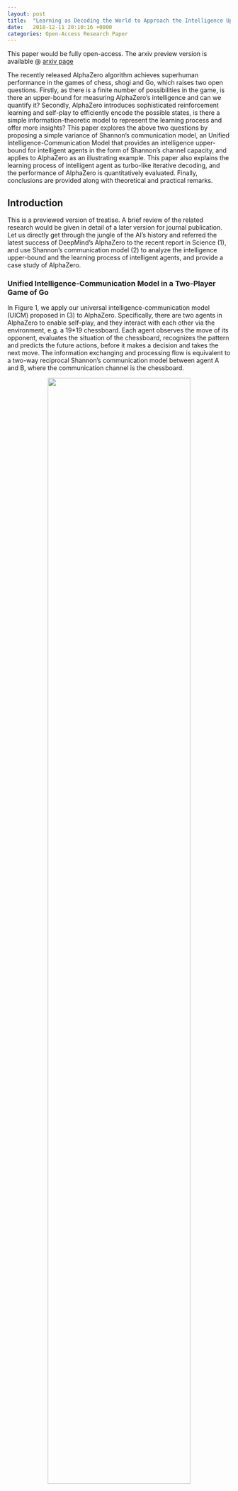 ```yaml
---
layout: post
title:  "Learning as Decoding the World to Approach the Intelligence Upper-bound：An Intelligence-Communication Model and a Case Study of AlphaZero from Shannon’s Perspective"
date:   2018-12-11 20:10:16 +0800
categories: Open-Access Research Paper
---
```


This paper would be fully open-access.
The arxiv preview version is available @ [arxiv page]()

The recently released AlphaZero algorithm achieves superhuman performance in the games of chess, shogi and Go, which raises two open questions. Firstly, as there is a finite number of possibilities in the game, is there an upper-bound for measuring AlphaZero’s intelligence and can we quantify it? Secondly, AlphaZero introduces sophisticated reinforcement learning and self-play to efficiently encode the possible states, is there a simple information-theoretic model to represent the learning process and offer more insights? This paper explores the above two questions by proposing a simple variance of Shannon’s communication model, an Unified Intelligence-Communication Model that provides an intelligence upper-bound for intelligent agents in the form of Shannon’s channel capacity, and applies to AlphaZero as an illustrating example. This paper also explains the learning process of intelligent agent as turbo-like iterative decoding, and the performance of AlphaZero is quantitatively evaluated. Finally, conclusions are provided along with theoretical and practical remarks.

## Introduction
This is a previewed version of treatise. A brief review of the related research would be given in detail of a later version for journal publication. Let us directly get through the jungle of the AI’s history and referred the latest success of DeepMind’s AlphaZero to the recent report in Science (1), and use Shannon’s communication model (2) to analyze the intelligence upper-bound and the learning process of intelligent agents, and provide a case study of AlphaZero.

### Unified Intelligence-Communication Model in a Two-Player Game of Go
In Figure 1, we apply our universal intelligence-communication model (UICM) proposed in (3) to AlphaZero. Specifically, there are two agents in AlphaZero to enable self-play, and they interact with each other via the environment, e.g. a 19*19 chessboard. Each agent observes the move of its opponent, evaluates the situation of the chessboard, recognizes the pattern and predicts the future actions, before it makes a decision and takes the next move. The information exchanging and processing flow is equivalent to a two-way reciprocal Shannon’s communication model between agent A and B, where the communication channel is the chessboard.

<div align="center">
<img src="/assets/images/Ext-model-AlphaZero.png" width="80%" height="80%" />
<br/>
Fig. 1: The universal intelligence-communication model for AlphaZero. 
The perception and action of two self-playing AlphaZero agents may be modelled as decoders and encoders, which capture the interaction between agents and the environment.
</div>

In chess or Go, both agents try to win the game so that each agent tries to predict the behavior of each other. Therefore, we may generalize Shannon’s communication model by adding internal communication channels, which is depicted in Figure 2. 

<div align="center">
<img src="/assets/images/Ext-Int-model-AlphaZero.png" width="80%" height="80%" />
<br/>
Fig. 2: The UICM for AlphaZero with internal world models and internal channels. 
Each AlphaZero agent may build an internal channel or world model, where it virtually plays with the model of its opponent agent, predicts the effects of actions taken and learns the behavior of its opponent agent.
</div>

In agent A, it builds an internal environment model, including representations of the chessboard, the agent B and a critic (which is not illustrated in the figure) for evaluating the probability of winning. Therefore, agent A may play the game within itself with a virtual agent B over a virtual chessboard. This internal thinking process may also be modelled as a two-way reciprocal Shannon’s communication model. In order to distinguish between the different channels, we denote the communications between the real agent A and B as external communications, and the communication within agents itself as internal communications. 

### Intelligence Upper-bound of AlphaZero
Now we may formalize the goal of a single agent in AlphaZero: 

**In the two-player zero-sum game over a communication channel, the amount of source information of agent B decoded by agent A is denoted as IB-A, and that of agent A decoded by agent B is denoted as IA-B. The condition of agent A dominates is IB-A > IA-B, namely, agent A conquers agent B in terms of being more certain of its opponent’s strategies so that more effective actions may be taken.**

Therefore, the maximum amount of information that can be decoded by agent A may be quantified by the entropy of information source, which in turn, would be upper-bounded by the well-defined Shannon capacity of the external communication channel. In the case of Go, the channel capacity may be roughly quantified by the (361!) possible states of the chessboard, where the inequality stands for effects that the rules of Go may prohibit some of the actions taken.

MAX ( I(B-A), I(A-B) ) ≤ C ≤ log2(361!) ≈ 2552.

As the information-theoretic upper-bound of AlphaZero is formulated as the Shannon channel capacity, we may now take a closer look at how AlphaZero approaches the capacity by designing a sophisticated decoder.   

### AlphaZero Self-Play Models as an Iterative Decoder
Both competing agents are co-evolving in the internal communication channel of AlphaZero, and each agent decodes the information from the external and internal communication channel independently and iteratively. We may formulate each agent as an component decoder, as a variance of the famous turbo decoder in the information-theoretic society (3), which made a breakthrough in approaching the Shannon capacity for error-correction code design. The decoder structure can be directly extracted from the architecture of Figure 2, but we re-plot it in Figure 3 to make it more explicit.

<div align="center">
<img src="/assets/images/iteartive-decoder.png" width="80%" height="80%" />
<br/>
Figure 3. The Iterative Decoder in AlphaZero. Each AlphaZero agent forms a decoder for extracting information about its opponent, from a pair of external and the internal channels, which outputs extrinsic information for removing uncertainty of its opponent agent.
</div>

The main difference between a conventional turbo decoder and the proposed turbo decoder is the information source. The twin-component decoders in an interactive turbo decoder attempt to extract information from a single source. For example, the objective of agent A is to decode the information source from agent B conveyed over the external noise-free chessboard channel, so that it may decide the right move and win the game. However, as agent A cannot directly hack into the thinking pattern of agent B, a model for agent B is built within agent A itself. 

Therefore, the source information of agent B rebuilt within agent A is an approximation, which improves during the learning process as well, the conversion from SrcA to SrcA2 along with the conversion in EncA_Ext2 may be integrated, forming a single encoder that may evolve over time. Also, the feedback design of FA and FB may be designed to be fully reciprocal. Hence, the structure of the iterative decoder in AlphaZero would be equivalent to standard turbo decoder (3).

## Quantitative Analysis of the Learning Process
Before delving into the quantitative analysis, an important insights is given as follows. Even though the self-playing agents are competing in terms of reducing uncertainty of each other, they work together to jointly decode the information over the external channel and aims at achieving the channel capacity. 

Here, we take a look at the Elo-rating metric used during the learning process of AlphaZero, where e(·) denotes the Elo-ratings and a higher rating increases the probability of winning.

Pr{A defeats B} = 1/ ( 1 + 10 ^ (C_elo*(e(B) - e(A)))).

where e(A) or e(B) may not have an upper-bound, as long as the self-play agents matched well so that e(A)=e(B), the two component agents in AlphaZero are of equal probability of winning or losing.

Therefore, we switch our viewpoint to use Shannon’s information entropy for measuring the learning process. Firstly, the intelligence upper-bound of AlphaZero is also an upper-bound for the self-playing agent A or B. Secondly, as seen in Fig. 3, if the extrinsic information exchanged between the component decoders formed by the self-playing agents no longer increases, the learning process also stopped and the intelligence-level of Agent A or B stopped improving. Please note that the extrinsic information IE(A) and IE(B) does not necessary to reach 1.0, as the learning process may stop at a local optimum.

This extrinsic information exchanging process may be quantitatively analyzed and graphically presented in EXtrinsic Information Transfer chart (EXIT chart) developed for analyzing decoding performance of iterative decoders (5). A successful and a unsuccessful learning process may then be distinguished by the curves in the EXIT charts, and two illustrative examples are provided in Figure 4.

Further results for the case study in terms of the IE(A) and IE(B) curves would be provided in the version for publication.

<div align="center">
<img src="/assets/images/EXIT-charts" width="40%" height="40%" />
<br/>
Fig. 4: Examples of Extrinsic Information Curves.If the curves of extrinsic information at the two component decoders form an open tunnel from (0,0) to (1,1), the learning process is likely to be successful, depending on the model for internal channels. If the two curves intersects other than (0,0) and (1,1), the learning process generally cannot reach a global optimum.
</div>

## Conclusions and Future Works
In this paper, we modelled the interactions between an intelligent agent and its environment as a series of external and internal channels, where the intelligence upper-bound may be given by the Shannon’s channel capacity. The upper-bound approaching agent design was discussed, with a focus on iterative turbo-like decoder design in AlphaZero. The EXIT-chart is hence a quantitative tool for evaluating and predicting the learning process of an intelligence-bound approaching agent.
Some insights would be discussed in more detail in (3), and we briefly summarize the insights provided by AlphaZero as below:

The self-playing agents jointly decodes the information over the external channel (the world) iteratively, where the maximum amount of information is upper-bound by the channel capacity. The self-playing process may been seen as an iterative decoding process, where both agents are learning to adapt to the channel (environment), to build an internal channel model (world model) that operates arbitrary closed to the external model within itself, namely, capturing the (361!) possibilities in its internal channel (the world model).

As a theoretical remark, we may define an ultimate Go player as an agent, which has the capability of achieving the intelligence upper-bound quantified by the channel capacity. If two ultimate Go players compete with each other, they have full knowledge of each other. In this case, the probability of A wins equals 50% and therefore form a quantum superposition. The uncertainty would be reduced to 0 immediately after a first move of any agent is taken and the measurement of this move leads to a collapse from the quantum superposition to a certain end. 

As a practical remark, motivated by the success of AlphaZero and the analysis provided in this paper, the iterative decoding or learning philosophy may be applied to other intelligent agent designs, and the internal channel may be modelled by component structure such as deep neural networks to approximate the external channel (world model). Hence, intelligence upper-bound approaching learning systems may be built following an iterative decoder architecture, which may bring about a breakthrough of performance in comparison to the state-of-art single component decoder design.

EXIT charts may serve as a powerful tool for evaluating the design of intelligence upper-bound approaching learning systems, meanwhile the tracking of the mutual information becomes an important issue in dealing with the dynamic and open world, as it is in general of much more uncertainty than the static and closed world of AlphaZero. 

## References
[1] Silver, D. et al., A general reinforcement learning algorithm that masters chess, shogi, and Go through self-play. Science 362, 1140 – 1144 (2018). 

[2] C. E. Shannon, A mathematical theory of communication. Bell Labs Technical Journal 27.4, 379-423 (1948).

[3] B. Zhang et al., An Unified Intelligence-Communication Model for Multi-Agent System Part-I: Overview. arXiv preprint arXiv:1811.09920 (2018).

[4] C. Berrou, A. Glavieux, P. Thitimajshima. Near Shannon limit error-correcting coding and decoding. IEEE International Conference on Communications. (1993).

[5] S. T.  Brink, Convergence behavior of iteratively decoded parallel concatenated codes. IEEE Trans Commun 49.10, 1727-1737 (2001).


<div id="gitmentContainer">
</div>
<link rel="stylesheet" href="https://jjeejj.github.io/css/gitment.css">

<script src="https://jjeejj.github.io/js/gitment.js"></script>
<script>

var gitment = new Gitment({
    
id: '<%= page.date %>',
owner: 'uicm-mas',
    
repo: 'uicm-mas.github.io',
    
oauth: {
        client_id: '1b244c25e58a3bf45ece',
        
client_secret: '49fae86caef4f920db2a064176bd237a03c5ae3e',
   
 },

});

gitment.render('gitmentContainer');

</script>


